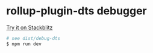 # rollup-plugin-dts debugger

[Try it on Stackblitz](https://stackblitz.com/github/hi-ogawa/reproductions/tree/main/rollup-plugin-dts-debug?file=rollup.config.js)

```sh
# see dist/debug-dts
$ npm run dev
```
